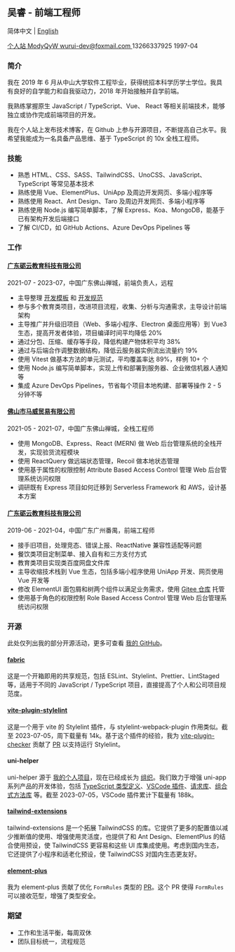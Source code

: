 ## 吴睿 - 前端工程师

简体中文 | [English](./index.en-US.md)

<div class="flex flex-wrap">
  <a href="https://modyqyw.github.io" class="flex items-center mr-2">
    <iconify-icon icon="carbon:home" class="mr-1"></iconify-icon>
    个人站
  </a>
  <a href="https://github.com/ModyQyW" class="flex items-center mx-2">
    <iconify-icon icon="carbon:logo-github" class="mr-1"></iconify-icon>
    ModyQyW
  </a>
  <a href="mailto:wurui-dev@foxmail.com" class="flex items-center mx-2">
    <iconify-icon icon="carbon:email" class="mr-1"></iconify-icon>
    wurui-dev@foxmail.com
  </a>
  <span class="flex items-center mx-2">
    <iconify-icon icon="carbon:phone" class="mr-1"></iconify-icon>
    13266337925
  </span>
  <span class="flex items-center mx-2">
    <iconify-icon icon="icon-park-outline:birthday-cake" class="mr-1"></iconify-icon>
    1997-04
  </span>
</div>

### 简介

我在 2019 年 6 月从中山大学软件工程毕业，获得统招本科学历学士学位。我具有良好的自学能力和自我驱动力，2018 年开始接触并自学前端。

我熟练掌握原生 JavaScript / TypeScript、Vue、 React 等相关前端技术，能够独立或协作完成前端项目的开发。

我在个人站上发布技术博客，在 Github 上参与开源项目，不断提高自己水平。我希望我能成为一名具备产品思维、基于 TypeScript 的 10x 全栈工程师。

### 技能

- 熟悉 HTML、CSS、SASS、TailwindCSS、UnoCSS、JavaScript、TypeScript 等常见基本技术
- 熟练使用 Vue、ElementPlus、UniApp 及周边开发网页、多端小程序等
- 熟练使用 React、Ant Design、Taro 及周边开发网页、多端小程序等
- 熟练使用 Node.js 编写简单脚本，了解 Express、Koa、MongoDB，能基于已有架构开发后端接口
- 了解 CI/CD，如 GitHub Actions、Azure DevOps Pipelines 等

### 工作

#### [广东砺云教育科技有限公司](https://www.millcloud.cn/)

<p class="text-gray-500">2021-07 - 2023-07，中国广东佛山禅城，前端负责人，远程</p>

- 主导整理 [开发模板](https://github.com/MillCloud/presets) 和 [开发规范](https://millcloud.github.io/standard)
- 参与多个教育类项目，改进项目流程，收集、分析与沟通需求，主导设计前端架构
- 主导推广并升级旧项目（Web、多端小程序、Electron 桌面应用等）到 Vue3 生态，提高开发者体验，项目编译时间平均降低 20%
- 通过分包、压缩、缓存等手段，降低构建产物体积平均 38%
- 通过与后端合作调整数据结构，降低云服务器实例流出流量约 19%
- 使用 Vitest 做基本方法的单元测试，平均覆盖率达 89%，样例 10+ 个
- 使用 Node.js 编写简单脚本，实现上传和部署到服务器、企业微信机器人通知等
- 集成 Azure DevOps Pipelines，节省每个项目本地构建、部署等操作 2 - 5 分钟不等

#### [佛山市马威贸易有限公司](https://globus-china.com/)

<p class="text-gray-500">2021-05 - 2021-07，中国广东佛山禅城，全栈工程师</p>

- 使用 MongoDB、Express、React (MERN) 做 Web 后台管理系统的全栈开发，实现验货流程模块
- 使用 ReactQuery 做远端状态管理，Recoil 做本地状态管理
- 使用基于属性的权限控制 Attribute Based Access Control 管理 Web 后台管理系统访问权限
- 调研既有 Express 项目如何迁移到 Serverless Framework 和 AWS，设计基本方案

#### [广东砺云教育科技有限公司](https://www.millcloud.cn/)

<p class="text-gray-500">2019-06 - 2021-04，中国广东广州番禺，前端工程师</p>

- 接手旧项目，处理竞态、错误上报、ReactNative 兼容性适配等问题
- 餐饮类项目定制菜单、接入自有和三方支付方式
- 教育类项目实现类百度网盘文件库
- 主导收缩技术栈到 Vue 生态，包括多端小程序使用 UniApp 开发、网页使用 Vue 开发等
- 修改 ElementUI 面包屑和树两个组件以满足业务需求，使用 [Gitee 仓库](https://gitee.com/MillCloud/element) 托管
- 使用基于角色的权限控制 Role Based Access Control 管理 Web 后台管理系统访问权限

### 开源

此处仅列出我的部分开源活动，更多可查看 [我的 GitHub](https://github.com/ModyQyW)。

#### [fabric](https://github.com/ModyQyW/fabric)

这是一个开箱即用的共享规范，包括 ESLint、Stylelint、Prettier、LintStaged 等，适用于不同的 JavaScript / TypeScript 项目，直接提高了个人和公司项目规范度。

#### [vite-plugin-stylelint](https://github.com/ModyQyW/vite-plugin-stylelint)

这是一个用于 vite 的 Stylelint 插件，与 stylelint-webpack-plugin 作用类似。截至 2023-07-05，周下载量有 14k。基于这个插件的经验，我为 [vite-plugin-checker](https://github.com/fi3ework/vite-plugin-checker) 贡献了 [PR](https://github.com/fi3ework/vite-plugin-checker/pull/158) 以支持运行 Stylelint。

#### uni-helper

uni-helper 源于 [我的个人项目](https://github.com/ModyQyW/uni-helper)，现在已经成长为 [组织](https://github.com/uni-helper)。我们致力于增强 uni-app 系列产品的开发体验，包括 [TypeScript 类型定义](https://github.com/orgs/uni-helper/repositories?q=types&type=all&language=&sort=)、[VSCode 插件](https://github.com/orgs/uni-helper/repositories?q=vscode&type=all&language=&sort=)、[请求库](https://github.com/uni-helper/uni-network)、[组合式方法库](https://github.com/uni-helper/uni-use) 等。截至 2023-07-05，VSCode 插件累计下载量有 188k。

#### [tailwind-extensions](https://github.com/ModyQyW/tailwind-extensions)

tailwind-extensions 是一个拓展 TailwindCSS 的库。它提供了更多的配置值以减少推断值的使用、增强使用灵活度，也提供了和 Ant Design、ElementPlus 的结合使用预设，使 TailwindCSS 更容易和这些 UI 库集成使用。考虑到国内生态，它还提供了小程序和适老化预设，使 TailwindCSS 对国内生态更友好。

#### [element-plus](https://github.com/element-plus/element-plus)

我为 element-plus 贡献了优化 `FormRules` 类型的 [PR](https://github.com/element-plus/element-plus/pull/12549)。这个 PR 使得 `FormRules` 可以接收范型，增强了类型安全。

### 期望

- 工作和生活平衡，每周双休
- 团队目标统一，流程规范

<script src="https://cdn.jsdelivr.net/npm/@unocss/runtime"></script>
<script src="https://cdn.jsdelivr.net/npm/iconify-icon/dist/iconify-icon.min.js"></script>
